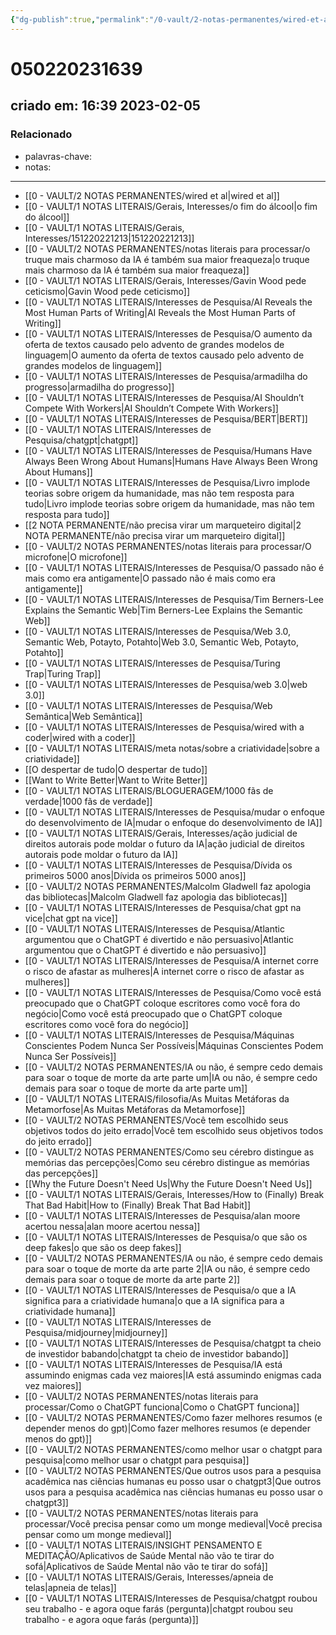 ```yaml
---
{"dg-publish":true,"permalink":"/0-vault/2-notas-permanentes/wired-et-al-050220231639/","tags":["permanente"],"dgHomeLink":true,"dgShowLocalGraph":true,"dgShowFileTree":true,"dgEnableSearch":true,"noteIcon":""}
---
```


# 050220231639
## criado em: 16:39 2023-02-05

### Relacionado
- palavras-chave: 
- notas: 
---
- [[0 - VAULT/2 NOTAS PERMANENTES/wired et al\|wired et al]]
- [[0 - VAULT/1 NOTAS LITERAIS/Gerais, Interesses/o fim do álcool\|o fim do álcool]]
- [[0 - VAULT/1 NOTAS LITERAIS/Gerais, Interesses/151220221213\|151220221213]]
- [[0 - VAULT/2 NOTAS PERMANENTES/notas literais para processar/o truque mais charmoso da IA é também sua maior freaqueza\|o truque mais charmoso da IA é também sua maior freaqueza]]
- [[0 - VAULT/1 NOTAS LITERAIS/Gerais, Interesses/Gavin Wood pede ceticismo\|Gavin Wood pede ceticismo]]
- [[0 - VAULT/1 NOTAS LITERAIS/Interesses de Pesquisa/AI Reveals the Most Human Parts of Writing\|AI Reveals the Most Human Parts of Writing]]
- [[0 - VAULT/1 NOTAS LITERAIS/Interesses de Pesquisa/O aumento da oferta de textos causado pelo advento de grandes modelos de linguagem\|O aumento da oferta de textos causado pelo advento de grandes modelos de linguagem]]
- [[0 - VAULT/1 NOTAS LITERAIS/Interesses de Pesquisa/armadilha do progresso\|armadilha do progresso]]
- [[0 - VAULT/1 NOTAS LITERAIS/Interesses de Pesquisa/AI Shouldn’t Compete With Workers\|AI Shouldn’t Compete With Workers]]
- [[0 - VAULT/1 NOTAS LITERAIS/Interesses de Pesquisa/BERT\|BERT]]
- [[0 - VAULT/1 NOTAS LITERAIS/Interesses de Pesquisa/chatgpt\|chatgpt]]
- [[0 - VAULT/1 NOTAS LITERAIS/Interesses de Pesquisa/Humans Have Always Been Wrong About Humans\|Humans Have Always Been Wrong About Humans]]
- [[0 - VAULT/1 NOTAS LITERAIS/Interesses de Pesquisa/Livro implode teorias sobre origem da humanidade, mas não tem resposta para tudo\|Livro implode teorias sobre origem da humanidade, mas não tem resposta para tudo]]
- [[2 NOTA PERMANENTE/não precisa virar um marqueteiro digital\|2 NOTA PERMANENTE/não precisa virar um marqueteiro digital]]
- [[0 - VAULT/2 NOTAS PERMANENTES/notas literais para processar/O microfone\|O microfone]]
- [[0 - VAULT/1 NOTAS LITERAIS/Interesses de Pesquisa/O passado não é mais como era antigamente\|O passado não é mais como era antigamente]]
- [[0 - VAULT/1 NOTAS LITERAIS/Interesses de Pesquisa/Tim Berners-Lee Explains the Semantic Web\|Tim Berners-Lee Explains the Semantic Web]]
- [[0 - VAULT/1 NOTAS LITERAIS/Interesses de Pesquisa/Web 3.0, Semantic Web, Potayto, Potahto\|Web 3.0, Semantic Web, Potayto, Potahto]]
- [[0 - VAULT/1 NOTAS LITERAIS/Interesses de Pesquisa/Turing Trap\|Turing Trap]]
- [[0 - VAULT/1 NOTAS LITERAIS/Interesses de Pesquisa/web 3.0\|web 3.0]]
- [[0 - VAULT/1 NOTAS LITERAIS/Interesses de Pesquisa/Web Semântica\|Web Semântica]]
- [[0 - VAULT/1 NOTAS LITERAIS/Interesses de Pesquisa/wired with a coder\|wired with a coder]]
- [[0 - VAULT/1 NOTAS LITERAIS/meta notas/sobre a criatividade\|sobre a criatividade]]
- [[O despertar de tudo\|O despertar de tudo]]
- [[Want to Write Better\|Want to Write Better]]
- [[0 - VAULT/1 NOTAS LITERAIS/BLOGUERAGEM/1000 fãs de verdade\|1000 fãs de verdade]]
- [[0 - VAULT/1 NOTAS LITERAIS/Interesses de Pesquisa/mudar o enfoque do desenvolvimento de IA\|mudar o enfoque do desenvolvimento de IA]]
- [[0 - VAULT/1 NOTAS LITERAIS/Gerais, Interesses/ação judicial de direitos autorais pode moldar o futuro da IA\|ação judicial de direitos autorais pode moldar o futuro da IA]]
- [[0 - VAULT/1 NOTAS LITERAIS/Interesses de Pesquisa/Dívida os primeiros 5000 anos\|Dívida os primeiros 5000 anos]]
- [[0 - VAULT/2 NOTAS PERMANENTES/Malcolm Gladwell faz apologia das bibliotecas\|Malcolm Gladwell faz apologia das bibliotecas]]
- [[0 - VAULT/1 NOTAS LITERAIS/Interesses de Pesquisa/chat gpt na vice\|chat gpt na vice]]
- [[0 - VAULT/1 NOTAS LITERAIS/Interesses de Pesquisa/Atlantic argumentou que o ChatGPT é divertido e não persuasivo\|Atlantic argumentou que o ChatGPT é divertido e não persuasivo]]
- [[0 - VAULT/1 NOTAS LITERAIS/Interesses de Pesquisa/A internet corre o risco de afastar as mulheres\|A internet corre o risco de afastar as mulheres]]
- [[0 - VAULT/1 NOTAS LITERAIS/Interesses de Pesquisa/Como você está preocupado que o ChatGPT coloque escritores como você fora do negócio\|Como você está preocupado que o ChatGPT coloque escritores como você fora do negócio]]
- [[0 - VAULT/1 NOTAS LITERAIS/Interesses de Pesquisa/Máquinas Conscientes Podem Nunca Ser Possíveis\|Máquinas Conscientes Podem Nunca Ser Possíveis]]
- [[0 - VAULT/2 NOTAS PERMANENTES/IA ou não, é sempre cedo demais para soar o toque de morte da arte parte um\|IA ou não, é sempre cedo demais para soar o toque de morte da arte parte um]]
- [[0 - VAULT/1 NOTAS LITERAIS/filosofia/As Muitas Metáforas da Metamorfose\|As Muitas Metáforas da Metamorfose]]
- [[0 - VAULT/2 NOTAS PERMANENTES/Você tem escolhido seus objetivos todos do jeito errado\|Você tem escolhido seus objetivos todos do jeito errado]]
- [[0 - VAULT/2 NOTAS PERMANENTES/Como seu cérebro distingue as memórias das percepções\|Como seu cérebro distingue as memórias das percepções]]
- [[Why the Future Doesn't Need Us\|Why the Future Doesn't Need Us]]
- [[0 - VAULT/1 NOTAS LITERAIS/Gerais, Interesses/How to (Finally) Break That Bad Habit\|How to (Finally) Break That Bad Habit]]
- [[0 - VAULT/1 NOTAS LITERAIS/Interesses de Pesquisa/alan moore acertou nessa\|alan moore acertou nessa]]
- [[0 - VAULT/1 NOTAS LITERAIS/Interesses de Pesquisa/o que são os deep fakes\|o que são os deep fakes]]
- [[0 - VAULT/2 NOTAS PERMANENTES/IA ou não, é sempre cedo demais para soar o toque de morte da arte parte 2\|IA ou não, é sempre cedo demais para soar o toque de morte da arte parte 2]]
- [[0 - VAULT/1 NOTAS LITERAIS/Interesses de Pesquisa/o que a IA significa para a criatividade humana\|o que a IA significa para a criatividade humana]]
- [[0 - VAULT/1 NOTAS LITERAIS/Interesses de Pesquisa/midjourney\|midjourney]]
- [[0 - VAULT/1 NOTAS LITERAIS/Interesses de Pesquisa/chatgpt ta cheio de investidor babando\|chatgpt ta cheio de investidor babando]]
- [[0 - VAULT/1 NOTAS LITERAIS/Interesses de Pesquisa/IA está assumindo enigmas cada vez maiores\|IA está assumindo enigmas cada vez maiores]]
- [[0 - VAULT/2 NOTAS PERMANENTES/notas literais para processar/Como o ChatGPT funciona\|Como o ChatGPT funciona]]
- [[0 - VAULT/2 NOTAS PERMANENTES/Como fazer melhores resumos (e depender menos do gpt)\|Como fazer melhores resumos (e depender menos do gpt)]]
- [[0 - VAULT/2 NOTAS PERMANENTES/como melhor usar o chatgpt para pesquisa\|como melhor usar o chatgpt para pesquisa]]
- [[0 - VAULT/2 NOTAS PERMANENTES/Que outros usos para a pesquisa acadêmica nas ciências humanas eu posso usar o chatgpt3\|Que outros usos para a pesquisa acadêmica nas ciências humanas eu posso usar o chatgpt3]]
- [[0 - VAULT/2 NOTAS PERMANENTES/notas literais para processar/Você precisa pensar como um monge medieval\|Você precisa pensar como um monge medieval]]
- [[0 - VAULT/1 NOTAS LITERAIS/INSIGHT PENSAMENTO E MEDITAÇÃO/Aplicativos de Saúde Mental não vão te tirar do sofá\|Aplicativos de Saúde Mental não vão te tirar do sofá]]
- [[0 - VAULT/1 NOTAS LITERAIS/Gerais, Interesses/apneia de telas\|apneia de telas]]
- [[0 - VAULT/1 NOTAS LITERAIS/Interesses de Pesquisa/chatgpt roubou seu trabalho - e agora oque farás (pergunta)\|chatgpt roubou seu trabalho - e agora oque farás (pergunta)]]